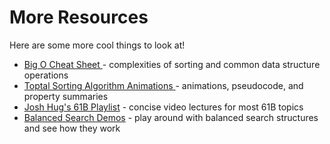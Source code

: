 # More Resources

Here are some more cool things to look at!

* [Big O Cheat Sheet ](https://www.bigocheatsheet.com/)- complexities of sorting and common data structure operations
* [Toptal Sorting Algorithm Animations ](https://www.toptal.com/developers/sorting-algorithms)- animations, pseudocode, and property summaries
* [Josh Hug's 61B Playlist](https://www.youtube.com/channel/UC7FzTMO4rKvlqIyU5vwzFKQ/playlists) - concise video lectures for most 61B topics
* [Balanced Search Demos](https://inst.eecs.berkeley.edu/~cs61b/sp20/materials/lectures/lect29/) - play around with balanced search structures and see how they work

